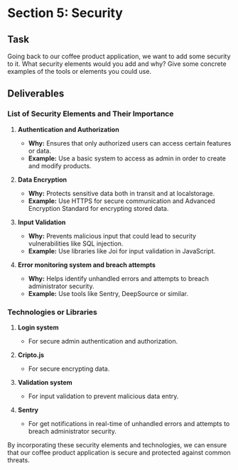 # Section 5: Security

## Task
Going back to our coffee product application, we want to add some security to it. What security elements would you add and why? Give some concrete examples of the tools or elements you could use.

## Deliverables

### List of Security Elements and Their Importance

1. **Authentication and Authorization**
    - **Why:** Ensures that only authorized users can access certain features or data.
    - **Example:** Use a basic system to access as admin in order to create and modify products.

2. **Data Encryption**
    - **Why:** Protects sensitive data both in transit and at localstorage.
    - **Example:** Use HTTPS for secure communication and Advanced Encryption Standard for encrypting stored data.

3. **Input Validation**
    - **Why:** Prevents malicious input that could lead to security vulnerabilities like SQL injection.
    - **Example:** Use libraries like Joi for input validation in JavaScript.

4. **Error monitoring system and breach attempts**
    - **Why:** Helps identify unhandled errors and attempts to breach administrator security.
    - **Example:** Use tools like Sentry, DeepSource or similar.

### Technologies or Libraries

1. **Login system**
    - For secure admin authentication and authorization.

2. **Cripto.js**
    - For secure encrypting data.

3. **Validation system**
    - For input validation to prevent malicious data entry.

4. **Sentry**
    - For get notifications in real-time of unhandled errors and attempts to breach administrator security.


By incorporating these security elements and technologies, we can ensure that our coffee product application is secure and protected against common threats.
